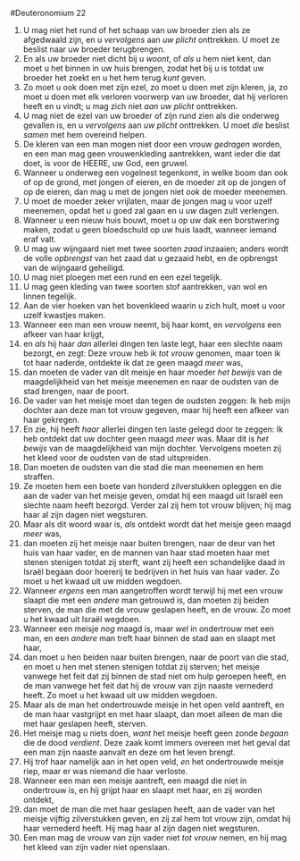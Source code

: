 #Deuteronomium 22
1. U mag niet het rund of het schaap van uw broeder zien als ze afgedwaald zijn, en u *vervolgens* aan *uw plicht* onttrekken. U moet ze beslist naar uw broeder terugbrengen.
2. En als uw broeder niet dicht bij u *woont*, of *als* u hem niet kent, dan moet u het binnen in uw huis brengen, zodat het bij u is totdat uw broeder het zoekt en u het hem terug *kunt* geven.
3. Zo moet u ook doen met zijn ezel, zo moet u doen met zijn kleren, ja, zo moet u doen met elk verloren voorwerp van uw broeder, dat hij verloren heeft en u vindt; u mag zich niet *aan uw plicht* onttrekken.
4. U mag niet de ezel van uw broeder of zijn rund zien als die onderweg gevallen is, en u *vervolgens* aan *uw plicht* onttrekken. U moet *die* beslist *samen* met hem overeind helpen.
5. De kleren van een man mogen niet door een vrouw *gedragen* worden, en een man mag geen vrouwenkleding aantrekken, want ieder die dat doet, is voor de HEERE, uw God, een gruwel.
6. Wanneer u onderweg een vogelnest tegenkomt, in welke boom dan ook of op de grond, met jongen of eieren, en de moeder zit op de jongen of op de eieren, dan mag u met de jongen niet *ook* de moeder meenemen.
7. U moet de moeder zeker vrijlaten, maar de jongen mag u voor uzelf meenemen, opdat het u goed zal gaan en u *uw* dagen zult verlengen.
8. Wanneer u een nieuw huis bouwt, moet u op uw dak een borstwering maken, zodat u geen bloedschuld op uw huis laadt, wanneer iemand eraf valt.
9. U mag uw wijngaard niet met twee soorten *zaad* inzaaien; anders wordt de volle *opbrengst* van het zaad dat u gezaaid hebt, en de opbrengst van de wijngaard geheiligd.
10. U mag niet ploegen met een rund en een ezel tegelijk.
11. U mag geen kleding van twee soorten stof aantrekken, van wol en linnen tegelijk.
12. Aan de vier hoeken van het bovenkleed waarin u zich hult, moet u voor uzelf kwastjes maken.
13. Wanneer een man een vrouw neemt, bij haar komt, en *vervolgens* een afkeer van haar krijgt,
14. en *als* hij haar *dan* allerlei dingen ten laste legt, haar een slechte naam bezorgt, en zegt: Deze vrouw heb ik *tot vrouw* genomen, maar toen ik tot haar naderde, ontdekte ik dat ze geen maagd *meer* was,
15. dan moeten de vader van dit meisje en haar moeder *het bewijs* van de maagdelijkheid van het meisje meenemen en naar de oudsten van de stad brengen, naar de poort.
16. De vader van het meisje moet dan tegen de oudsten zeggen: Ik heb mijn dochter aan deze man tot vrouw gegeven, maar hij heeft een afkeer van haar gekregen.
17. En zie, hij heeft *haar* allerlei dingen ten laste gelegd door te zeggen: Ik heb ontdekt dat uw dochter geen maagd *meer* was. Maar dit is *het bewijs* van de maagdelijkheid van mijn dochter. Vervolgens moeten zij het kleed voor de oudsten van de stad uitspreiden.
18. Dan moeten de oudsten van die stad die man meenemen en hem straffen.
19. Ze moeten hem een boete van honderd zilverstukken opleggen en die aan de vader van het meisje geven, omdat hij een maagd uit Israël een slechte naam heeft bezorgd. Verder zal zij hem tot vrouw blijven; hij mag haar al zijn dagen niet wegsturen.
20. Maar als dit woord waar is, *als* ontdekt wordt dat het meisje geen maagd *meer* was,
21. dan moeten zij het meisje naar buiten brengen, naar de deur van het huis van haar vader, en de mannen van haar stad moeten haar met stenen stenigen totdat zij sterft, want zij heeft een schandelijke daad in Israël begaan door hoererij te bedrijven in het huis van haar vader. Zo moet u het kwaad uit uw midden wegdoen.
22. Wanneer *ergens* een man aangetroffen wordt terwijl hij met een vrouw slaapt die met een *andere* man getrouwd is, dan moeten zij beiden sterven, de man die met de vrouw geslapen heeft, en de vrouw. Zo moet u het kwaad uit Israël wegdoen.
23. Wanneer een meisje *nog* maagd is, maar *wel* in ondertrouw met een man, en een *andere* man treft haar binnen de stad aan en slaapt met haar,
24. dan moet u hen beiden naar buiten brengen, naar de poort van die stad, en moet u hen met stenen stenigen totdat zij sterven; het meisje vanwege het feit dat zij binnen de stad niet om hulp geroepen heeft, en de man vanwege het feit dat hij de vrouw van zijn naaste vernederd heeft. Zo moet u het kwaad uit uw midden wegdoen.
25. Maar als de man het ondertrouwde meisje in het open veld aantreft, en de man haar vastgrijpt en met haar slaapt, dan moet alleen de man die met haar geslapen heeft, sterven.
26. Het meisje mag u niets doen, *want* het meisje heeft geen zonde *begaan* die de dood *verdient*. Deze zaak komt immers overeen met het geval dat een man zijn naaste aanvalt en deze om het leven brengt.
27. Hij trof haar namelijk aan in het open veld, *en* het ondertrouwde meisje riep, maar er was niemand die haar verloste.
28. Wanneer een man een meisje aantreft, een maagd die niet in ondertrouw is, en hij grijpt haar en slaapt met haar, en zij worden ontdekt,
29. dan moet de man die met haar geslapen heeft, aan de vader van het meisje vijftig zilverstukken geven, en zij zal hem tot vrouw zijn, omdat hij haar vernederd heeft. Hij mag haar al zijn dagen niet wegsturen.
30. Een man mag de vrouw van zijn vader niet *tot vrouw* nemen, en hij mag het kleed van zijn vader niet openslaan.
